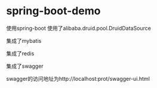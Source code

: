 # spring-boot-demo
使用spring-boot
使用了alibaba.druid.pool.DruidDataSource

集成了mybatis

集成了redis

集成了swagger

swagger的访问地址为http://localhost:prot/swagger-ui.html